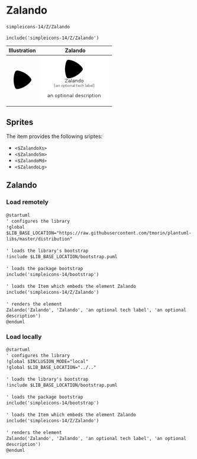 # Zalando


```text
simpleicons-14/Z/Zalando
```

```text
include('simpleicons-14/Z/Zalando')
```



| Illustration | Zalando |
| :---: | :---: |
| ![illustration for Illustration](../../simpleicons-14/Z/Zalando.png) | ![illustration for Zalando](../../simpleicons-14/Z/Zalando.Local.png) |



## Sprites
The item provides the following sriptes:

- `<$ZalandoXs>`
- `<$ZalandoSm>`
- `<$ZalandoMd>`
- `<$ZalandoLg>`





## Zalando

### Load remotely
```plantuml
@startuml
' configures the library
!global $LIB_BASE_LOCATION="https://raw.githubusercontent.com/tmorin/plantuml-libs/master/distribution"

' loads the library's bootstrap
!include $LIB_BASE_LOCATION/bootstrap.puml

' loads the package bootstrap
include('simpleicons-14/bootstrap')

' loads the Item which embeds the element Zalando
include('simpleicons-14/Z/Zalando')

' renders the element
Zalando('Zalando', 'Zalando', 'an optional tech label', 'an optional description')
@enduml
```

### Load locally
```plantuml
@startuml
' configures the library
!global $INCLUSION_MODE="local"
!global $LIB_BASE_LOCATION="../.."

' loads the library's bootstrap
!include $LIB_BASE_LOCATION/bootstrap.puml

' loads the package bootstrap
include('simpleicons-14/bootstrap')

' loads the Item which embeds the element Zalando
include('simpleicons-14/Z/Zalando')

' renders the element
Zalando('Zalando', 'Zalando', 'an optional tech label', 'an optional description')
@enduml
```

